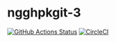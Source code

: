 # ngghpkgit-3

[![GitHub Actions Status](https://github.com/zytx800/ngghpkgit-3/workflows/CI/badge.svg)](https://github.com/zytx800/ngghpkgit-3/actions)
[![CircleCI](https://circleci.com/gh/zytx800/ngghpkgit-3.svg?style=svg)](https://circleci.com/gh/zytx800/ngghpkgit-3)
